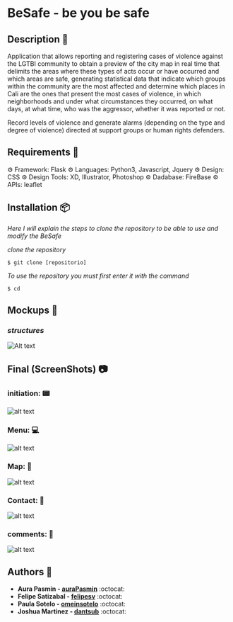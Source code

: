 # BeSafe - be you be safe

## Description 📜

Application that allows reporting and registering cases of violence against the LGTBI community to obtain a preview of the city map in real time that delimits the areas where these types of acts occur or have occurred and which areas are safe, generating statistical data that indicate which groups within the community are the most affected and determine which places in Cali are the ones that present the most cases of violence, in which neighborhoods and under what circumstances they occurred, on what days, at what time, who was the aggressor, whether it was reported or not.

Record levels of violence and generate alarms (depending on the type and degree of violence) directed at support groups or human rights defenders.

## Requirements :pencil:


⚙ Framework: Flask
⚙ Languages: Python3, Javascript, Jquery
⚙ Design: CSS
⚙ Design Tools: XD, Illustrator, Photoshop
⚙ Dadabase: FireBase
⚙ APIs: leaflet 


## Installation :package:

_Here I will explain the steps to clone the repository to be able to use and modify the BeSafe_

_clone the repository_

```
$ git clone [repositorio]
```

_To use the repository you must first enter it with the command_

```
$ cd
```

## Mockups :notebook:

### _structures_
![Alt text](https://i.imgur.com/EYMrrMC.png)


## Final (ScreenShots) :camera:

### initiation: 📟

![alt text](https://ibb.co/HpcLF7Q)

### Menu: 💻

![alt text](https://ibb.co/3B4fdGz)

### Map: 📍

![alt text](https://ibb.co/Hh2qj8k)

### Contact: 📱

![alt text](https://ibb.co/Y3mZy3V)

### comments: 📨

![alt text](https://ibb.co/zXd3VdB)


## Authors 📜

* **Aura Pasmin - [auraPasmin](https://github.com/auraPasmin)** :octocat:
* **Felipe Satizabal - [felipesv](https://github.com/felipesv/)** :octocat:
* **Paula Sotelo - [omeinsotelo](https://github.com/omeinsotelo)** :octocat:
* **Joshua Martinez - [dantsub](https://github.com/dantsub)** :octocat:
